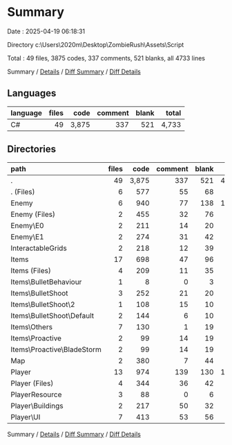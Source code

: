 # Summary

Date : 2025-04-19 06:18:31

Directory c:\\Users\\2020m\\Desktop\\ZombieRush\\Assets\\Script

Total : 49 files,  3875 codes, 337 comments, 521 blanks, all 4733 lines

Summary / [Details](details.md) / [Diff Summary](diff.md) / [Diff Details](diff-details.md)

## Languages
| language | files | code | comment | blank | total |
| :--- | ---: | ---: | ---: | ---: | ---: |
| C# | 49 | 3,875 | 337 | 521 | 4,733 |

## Directories
| path | files | code | comment | blank | total |
| :--- | ---: | ---: | ---: | ---: | ---: |
| . | 49 | 3,875 | 337 | 521 | 4,733 |
| . (Files) | 6 | 577 | 55 | 68 | 700 |
| Enemy | 6 | 940 | 77 | 138 | 1,155 |
| Enemy (Files) | 2 | 455 | 32 | 76 | 563 |
| Enemy\\E0 | 2 | 211 | 14 | 20 | 245 |
| Enemy\\E1 | 2 | 274 | 31 | 42 | 347 |
| InteractableGrids | 2 | 218 | 12 | 39 | 269 |
| Items | 17 | 698 | 47 | 96 | 841 |
| Items (Files) | 4 | 209 | 11 | 35 | 255 |
| Items\\BulletBehaviour | 1 | 8 | 0 | 3 | 11 |
| Items\\BulletShoot | 3 | 252 | 21 | 20 | 293 |
| Items\\BulletShoot\\2 | 1 | 108 | 15 | 10 | 133 |
| Items\\BulletShoot\\Default | 2 | 144 | 6 | 10 | 160 |
| Items\\Others | 7 | 130 | 1 | 19 | 150 |
| Items\\Proactive | 2 | 99 | 14 | 19 | 132 |
| Items\\Proactive\\BladeStorm | 2 | 99 | 14 | 19 | 132 |
| Map | 2 | 380 | 7 | 44 | 431 |
| Player | 13 | 974 | 139 | 130 | 1,243 |
| Player (Files) | 4 | 344 | 36 | 42 | 422 |
| PlayerResource | 3 | 88 | 0 | 6 | 94 |
| Player\\Buildings | 2 | 217 | 50 | 32 | 299 |
| Player\\UI | 7 | 413 | 53 | 56 | 522 |

Summary / [Details](details.md) / [Diff Summary](diff.md) / [Diff Details](diff-details.md)